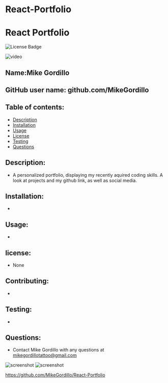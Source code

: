 # React-Portfolio

# React Portfolio
![License Badge](https://img.shields.io/static/v1?label=License&message=None&color=blue)

![video](./assets/portfolio.gif)

        
## Name:Mike Gordillo
## GitHub user name: github.com/MikeGordillo

## Table of contents:  
* [Description](#description)
* [Installation](#Installation)
* [Usage](#usage)
* [License](#license)
* [Testing](#testing)
* [Questions](#questions)
        
## Description:
* A personalized portfolio, displaying my recently aquired coding skills. A look at projects and my github link, as well as social media.
## Installation:
* 
## Usage:
* 
## license:
* None
        
## Contributing:
* 
## Testing:
* 
## Questions:
* Contact Mike Gordillo with any questions at mikegordillotattoo@gmail.com

![screenshot](./assets/portfolio2.png)
![screenshot](./assets/portfolio3.png)


https://github.com/MikeGordillo/React-Portfolio

